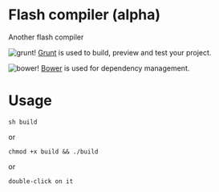 Flash compiler (alpha)
======================

Another flash compiler

![grunt!](https://raw2.github.com/adriancmiranda/flash-compiler/master/examples/desktop/html/source/application/images/bullet-grunt.gif)
[Grunt](http://gruntjs.com/) is used to build, preview and test your project.

![bower!](https://raw2.github.com/adriancmiranda/flash-compiler/master/examples/desktop/html/source/application/images/bullet-bower.gif)
[Bower](http://bower.io/) is used for dependency management.

Usage
=====

    sh build

or

    chmod +x build && ./build

or

    double-click on it
